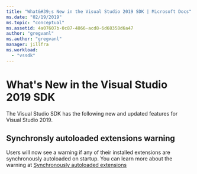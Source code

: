 ```yaml
---
title: "What&#39;s New in the Visual Studio 2019 SDK | Microsoft Docs"
ms.date: "02/19/2019"
ms.topic: "conceptual"
ms.assetid: 4a07607b-0c87-4866-acd8-6d68358d6a47
author: "gregvanl"
ms.author: "gregvanl"
manager: jillfra
ms.workload: 
  - "vssdk"
---
```

# What&#39;s New in the Visual Studio 2019 SDK

The Visual Studio SDK has the following new and updated features for Visual Studio 2019.

## Synchronsly autoloaded extensions warning

Users will now see a warning if any of their installed extensions are synchronously autoloaded on startup. You can learn more about the warning at [Synchronously autoloaded extensions](synchronously-autoloaded-extensions.md)